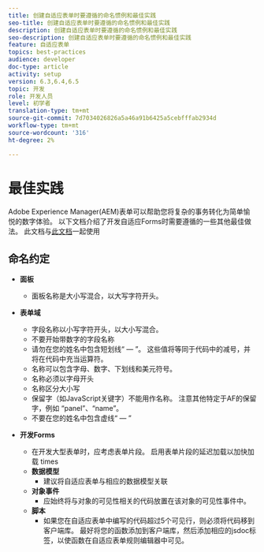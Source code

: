 ```yaml
---
title: 创建自适应表单时要遵循的命名惯例和最佳实践
seo-title: 创建自适应表单时要遵循的命名惯例和最佳实践
description: 创建自适应表单时要遵循的命名惯例和最佳实践
seo-description: 创建自适应表单时要遵循的命名惯例和最佳实践
feature: 自适应表单
topics: best-practices
audience: developer
doc-type: article
activity: setup
version: 6.3,6.4,6.5
topic: 开发
role: 开发人员
level: 初学者
translation-type: tm+mt
source-git-commit: 7d7034026826a5a46a91b6425a5cebfffab2934d
workflow-type: tm+mt
source-wordcount: '316'
ht-degree: 2%

---
```


# 最佳实践

Adobe Experience Manager(AEM)表单可以帮助您将复杂的事务转化为简单愉悦的数字体验。 以下文档介绍了开发自适应Forms时需要遵循的一些其他最佳做法。 此文档与[此文档](https://helpx.adobe.com/experience-manager/6-3/forms/using/adaptive-forms-best-practices.html#Overview)一起使用

## 命名约定

* **面板**
   * 面板名称是大小写混合，以大写字符开头。

* **表单域**
   * 字段名称以小写字符开头，以大小写混合。
   * 不要开始带数字的字段名称
   * 请勿在您的姓名中包含短划线“ — ”。 这些值将等同于代码中的减号，并将在代码中充当运算符。
   * 名称可以包含字母、数字、下划线和美元符号。
   * 名称必须以字母开头
   * 名称区分大小写
   * 保留字（如JavaScript关键字）不能用作名称。 注意其他特定于AF的保留字，例如   “panel”、“name”。
   * 不要在您的姓名中包含虚线“ — ”
* **开发Forms**
   * 在开发大型表单时，应考虑表单片段。 启用表单片段的延迟加载以加快加载   times
   * **数据模型**
      * 建议将自适应表单与相应的数据模型关联
   * **对象事件**
      * 应始终将与对象的可见性相关的代码放置在该对象的可见性事件中。
   * **脚本**
      * 如果您在自适应表单中编写的代码超过5个可见行，则必须将代码移到客户端库。 最好将您的函数添加到客户端库，然后添加相应的jsdoc标签，以使函数在自适应表单规则编辑器中可见。


